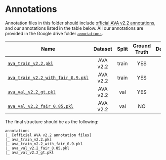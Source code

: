 # Annotations

Annotation files in this folder should include [official AVA v2.2 annotations](https://research.google.com/ava/download.html#ava_actions_download), and our annotations listed in the table below. All our annotations are provided in the Google drive folder [`annotations`](https://drive.google.com/drive/folders/1h9ccKEF8hkS6MUCKNY1kwG-906eeTgFv?usp=sharing).

Name | Dataset | Split | Ground Truth | Detection
--- | :---: | :---: | :---: | :---:
[`ava_train_v2.2.pkl`](https://drive.google.com/file/d/13SuBfz7NdaaUNDl5m4CbvcXU-r-hjSpv/view?usp=sharing) | AVA v2.2 | train | YES | None
[`ava_train_v2.2_with_fair_0.9.pkl`](https://drive.google.com/file/d/1CsCUVxdxVyZ5vUM2eGzzV42wzKxPa7bK/view?usp=sharing) | AVA v2.2 | train | YES | [LFB](https://github.com/facebookresearch/video-long-term-feature-banks/blob/master/GETTING_STARTED.md#ava-person-detector)
[`ava_val_v2.2_gt.pkl`](https://drive.google.com/file/d/1Ox1WmMiB78y6_Qe6YXUZRZ4GJuVzo7nM/view?usp=sharing) | AVA v2.2 | val | YES | None
[`ava_val_v2.2_fair_0.85.pkl`](https://drive.google.com/file/d/1uTlgYtR_zt85JCx-HoqNNXWwCilUTd9w/view?usp=sharing) | AVA v2.2 | val | NO | [LFB](https://github.com/facebookresearch/video-long-term-feature-banks/blob/master/GETTING_STARTED.md#ava-person-detector)


The final structure should be as the following:
```
annotations
|_ [official AVA v2.2 annotation files]
|_ ava_train_v2.2.pkl
|_ ava_train_v2.2_with_fair_0.9.pkl
|_ ava_val_v2.2_fair_0.85.pkl
|_ ava_val_v2.2_gt.pkl
```
